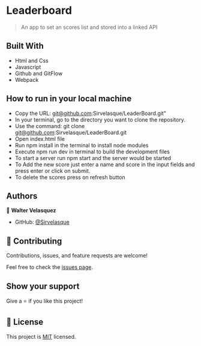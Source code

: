 # Leaderboard

> An app to set an scores list and stored into a linked API


## Built With

- Html and Css
- Javascript
- Github and GitFlow
- Webpack


## How to run in your local machine

- Copy the URL: git@github.com:Sirvelasque/LeaderBoard.git"
- In your terminal, go to the directory you want to clone the repository.
- Use the command: git clone git@github.com:Sirvelasque/LeaderBoard.git
- Open index.html file
- Run npm install in the terminal to install node modules
- Execute npm run dev in terminal to build the development files
- To start a server run npm start and the server would be started
- To Add the new score just enter a name and score in the input fields and press enter or click on submit.
- To delete the scores press on refresh button

## Authors

👤 **Walter Velasquez**

- GitHub: [@Sirvelasque](https://github.com/Sirvelasque)



## 🤝 Contributing

Contributions, issues, and feature requests are welcome!

Feel free to check the [issues page](../../issues/).

## Show your support

Give a ⭐️ if you like this project!



## 📝 License

This project is [MIT](./MIT.md) licensed.
